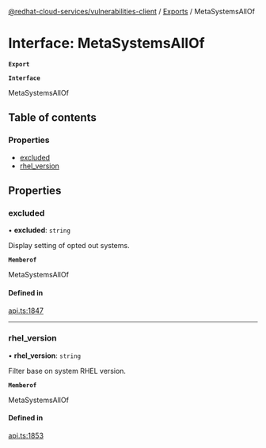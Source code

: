 [@redhat-cloud-services/vulnerabilities-client](../README.md) / [Exports](../modules.md) / MetaSystemsAllOf

# Interface: MetaSystemsAllOf

**`Export`**

**`Interface`**

MetaSystemsAllOf

## Table of contents

### Properties

- [excluded](MetaSystemsAllOf.md#excluded)
- [rhel\_version](MetaSystemsAllOf.md#rhel_version)

## Properties

### excluded

• **excluded**: `string`

Display setting of opted out systems.

**`Memberof`**

MetaSystemsAllOf

#### Defined in

[api.ts:1847](https://github.com/RedHatInsights/javascript-clients/blob/master/packages/vulnerabilities/git-api/api.ts#L1847)

___

### rhel\_version

• **rhel\_version**: `string`

Filter base on system RHEL version.

**`Memberof`**

MetaSystemsAllOf

#### Defined in

[api.ts:1853](https://github.com/RedHatInsights/javascript-clients/blob/master/packages/vulnerabilities/git-api/api.ts#L1853)

